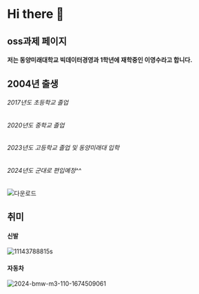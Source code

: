 # Hi there 👋

## oss과제 페이지

#### 저는 동양미래대학교 빅데이터경영과 1학년에 재학중인 이영수라고 합니다.

## 2004년 출생
###### 2017년도 초등학교 졸업
###### 2020년도 중학교 졸업
###### 2023년도 고등학교 졸업 및 동양미래대 입학
###### 2024년도 군대로 편입예정^^
![다운로드](https://github.com/asmdl123/asmdl123/assets/144200971/322973bd-a74d-40ab-93ea-75e40d9f1fd8)

## 취미
#### 신발
![11143788815s](https://github.com/asmdl123/asmdl123/assets/144200971/56567c6b-af49-4eb8-8cb9-d8e95a6828cc)
#### 자동차
![2024-bmw-m3-110-1674509061](https://github.com/asmdl123/asmdl123/assets/144200971/121138fe-6522-4294-a0c7-f60fb2c0fb0c)


